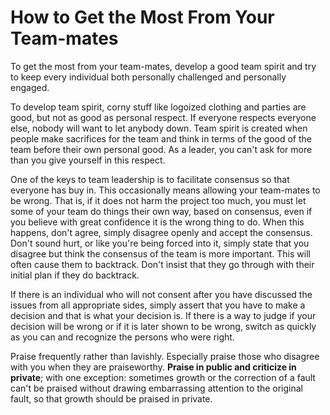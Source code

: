 # How to Get the Most From Your Team-mates

To get the most from your team-mates, develop a good team spirit and try to keep every individual both personally challenged and personally engaged.

To develop team spirit, corny stuff like logoized clothing and parties are good, but not as good as personal respect. If everyone respects everyone else, nobody will want to let anybody down. Team spirit is created when people make sacrifices for the team and think in terms of the good of the team before their own personal good. As a leader, you can't ask for more than you give yourself in this respect.

One of the keys to team leadership is to facilitate consensus so that everyone has buy in. This occasionally means allowing your team-mates to be wrong. That is, if it does not harm the project too much, you must let some of your team do things their own way, based on consensus, even if you believe with great confidence it is the wrong thing to do. When this happens, don't agree, simply disagree openly and accept the consensus. Don't sound hurt, or like you're being forced into it, simply state that you disagree but think the consensus of the team is more important. This will often cause them to backtrack. Don't insist that they go through with their initial plan if they do backtrack.

If there is an individual who will not consent after you have discussed the issues from all appropriate sides, simply assert that you have to make a decision and that is what your decision is. If there is a way to judge if your decision will be wrong or if it is later shown to be wrong, switch as quickly as you can and recognize the persons who were right.

Praise frequently rather than lavishly. Especially praise those who disagree with you when they are praiseworthy. **Praise in public and criticize in private**; with one exception: sometimes growth or the correction of a fault can't be praised without drawing embarrassing attention to the original fault, so that growth should be praised in private.

